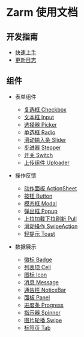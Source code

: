 # Zarm 使用文档

## 开发指南

* [快速上手](README.md)
* [更新日志](https://github.com/ZhonganTechENG/zarm/blob/master/CHANGELOG.md)

## 组件

* 表单组件
  * [复选框 Checkbox](components/Checkbox.md)
  * [文本框 Input](components/Input.md)
  * [选择器 Picker](components/Picker.md)
  * [单选框 Radio](components/Radio.md)
  * [滑动输入条 Slider](components/Slider.md)
  * [步进器 Stepper](components/Stepper.md)
  * [开关 Switch](components/Switch.md)
  * [上传组件 Uploader](components/Uploader.md)

* 操作反馈
  * [动作面板 ActionSheet](components/ActionSheet.md)
  * [按钮 Button](components/Button.md)
  * [模态框 Modal](components/Modal.md)
  * [弹出框 Popup](components/Popup.md)
  * [上拉加载下拉刷新 Pull](components/Pull.md)
  * [滑动操作 SwipeAction](components/SwipeAction.md)
  * [轻提示 Toast](components/Toast.md)

* 数据展示
  * [徽标 Badge](components/Badge.md)
  * [列表项 Cell](components/Cell.md)
  * [图标 Icon](components/Icon.md)
  * [消息 Message](components/Message.md)
  * [通告栏 NoticeBar](components/NoticeBar.md)
  * [面板 Panel](components/Panel.md)
  * [进度条 Progress](components/Progress.md)
  * [指示器 Spinner](components/Spinner.md)
  * [图片轮播 Swipe](components/Swipe.md)
  * [标签页 Tab](components/Tab.md)




